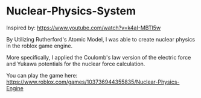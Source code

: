 # Nuclear-Physics-System

Inspired by: https://www.youtube.com/watch?v=k4aI-MBTl5w

By Utilizing Rutherford's Atomic Model, I was able to create nuclear
physics in the roblox game engine. 

More specifically, I applied the Coulomb's law version of the electric
force and Yukawa potentials for the nuclear force calculation. 

You can play the game here: https://www.roblox.com/games/103736944355835/Nuclear-Physics-Engine